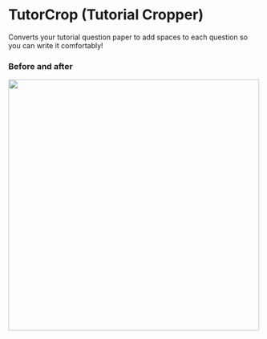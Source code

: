 # TutorCrop (Tutorial Cropper)
Converts your tutorial question paper to add spaces to each question so you can write it comfortably!

### Before and after
<p float="left">
  <img src="[https://s13.gifyu.com/images/SJcnR.jpg](https://ibb.co/m5wpK9pn)" width="500" />
</p>

